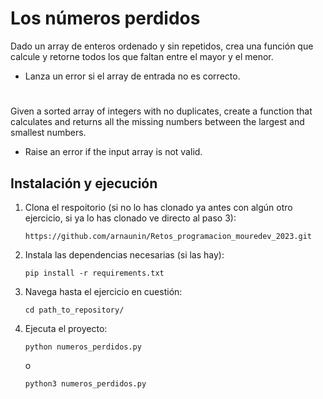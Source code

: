 # Los números perdidos

Dado un array de enteros ordenado y sin repetidos, crea una función que calcule y retorne todos los que faltan entre el mayor y el menor.
- Lanza un error si el array de entrada no es correcto.

#

Given a sorted array of integers with no duplicates, create a function that calculates and returns all the missing numbers between the largest and smallest numbers.
- Raise an error if the input array is not valid.

## Instalación y ejecución
1. Clona el respoitorio (si no lo has clonado ya antes con algún otro ejercicio, si ya lo has clonado ve directo al paso 3):
   ```
   https://github.com/arnaunin/Retos_programacion_mouredev_2023.git
   ```
2. Instala las dependencias necesarias (si las hay):
   ```
   pip install -r requirements.txt
   ```
3. Navega hasta el ejercicio en cuestión:
   ```
   cd path_to_repository/
   ```
4. Ejecuta el proyecto:
   ```
   python numeros_perdidos.py
   ```
   o
   ```
   python3 numeros_perdidos.py